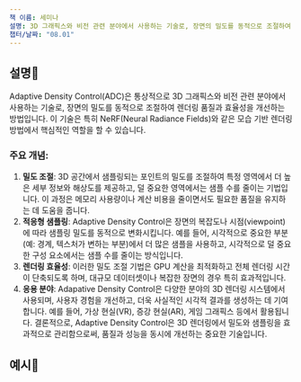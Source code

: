 ```yaml
---
책 이름: 세미나
설명: 3D 그래픽스와 비전 관련 분야에서 사용하는 기술로, 장면의 밀도를 동적으로 조절하여 렌더링 품질과 효율성을 개선하는 방법
챕터/날짜: "08.01"
---
```

## 설명💫
Adaptive Density Control(ADC)은 통상적으로 3D 그래픽스와 비전 관련 분야에서 사용하는 기술로, 장면의 밀도를 동적으로 조절하여 렌더링 품질과 효율성을 개선하는 방법입니다. 이 기술은 특히 NeRF(Neural Radiance Fields)와 같은 모습 기반 렌더링 방법에서 핵심적인 역할을 할 수 있습니다.
### 주요 개념:
1. **밀도 조절**: 3D 공간에서 샘플링되는 포인트의 밀도를 조절하여 특정 영역에서 더 높은 세부 정보와 해상도를 제공하고, 덜 중요한 영역에서는 샘플 수를 줄이는 기법입니다. 이 과정은 메모리 사용량이나 계산 비용을 줄이면서도 필요한 품질을 유지하는 데 도움을 줍니다.
2. **적응형 샘플링**: Adaptive Density Control은 장면의 복잡도나 시점(viewpoint)에 따라 샘플링 밀도를 동적으로 변화시킵니다. 예를 들어, 시각적으로 중요한 부분(예: 경계, 텍스처가 변하는 부분)에서 더 많은 샘플을 사용하고, 시각적으로 덜 중요한 구성 요소에서는 샘플 수를 줄이는 방식입니다.
3. **렌더링 효율성**: 이러한 밀도 조절 기법은 GPU 계산을 최적화하고 전체 렌더링 시간이 단축되도록 하며, 대규모 데이터셋이나 복잡한 장면의 경우 특히 효과적입니다.
4. **응용 분야**: Adapative Density Control은 다양한 분야의 3D 렌더링 시스템에서 사용되며, 사용자 경험을 개선하고, 더욱 사실적인 시각적 결과를 생성하는 데 기여합니다. 예를 들어, 가상 현실(VR), 증강 현실(AR), 게임 그래픽스 등에서 활용됩니다.
결론적으로, Adaptive Density Control은 3D 렌더링에서 밀도와 샘플링을 효과적으로 관리함으로써, 품질과 성능을 동시에 개선하는 중요한 기술입니다.
## 예시📝
